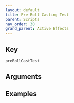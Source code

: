 ```yaml
---
layout: default
title: Pre-Roll Casting Test
parent: Scripts
nav_order: 30
grand_parent: Active Effects
---
```

## Key

`preRollCastTest`

## Arguments 

## Examples

